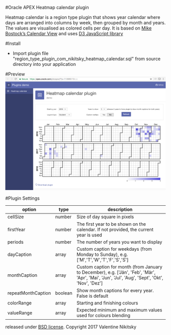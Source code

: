 #Oracle APEX Heatmap calendar plugin

Heatmap calendar is a region type plugin that shows year calendar where days are arranged into columns by week, then grouped by month and years. The values are visualised as colored cells per day. 
It is based on [Mike Bostock’s Calendar View](https://bl.ocks.org/mbostock/4063318) and uses [D3 JavaScript library](https://github.com/d3/d3)

#Install

* Import plugin file "region_type_plugin_com_nikitsky_heatmap_calendar.sql" from source directory into your application

#Preview
![Heatmap calendar preview](https://github.com/nikitsky/heatmap_calendar_apex_plugin/blob/master/preview.png?raw=true "Plugin screenshot")

#Plugin Settings

| option             | type    |  description                    |
| ------------------ | ------- | ------------------------------- | 
| cellSize           | number  | Size of day square in pixels  |
| firstYear          | number  | The first year to be shown on the calendar. If not provided, the current year is used |
| periods            | number  | The number of years you want to display |
| dayCaption         | array   | Custom caption for weekdays (from Monday to Sunday), e.g. ['M','T','W','T','F','S','S'] |
| monthCaption       | array   | Custom caption for month (from January to December), e.g. ['Jän', 'Feb', 'Mär', 'Apr', 'Mai', 'Jun', 'Jul', 'Aug', 'Sept', 'Okt', 'Nov', 'Dez'] |
| repeatMonthCaption | boolean | Show month captions for every year. False is default |
| colorRange         | array   | Starting and finishing colours |
| valueRange         | array   | Expected minimum and maximum values used for colours blending |


released under [BSD license](http://opensource.org/licenses/BSD-3-Clause). Copyright 2017 Valentine Nikitsky